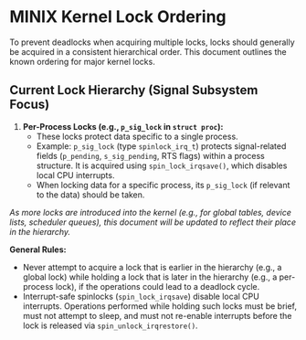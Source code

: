 # MINIX Kernel Lock Ordering

To prevent deadlocks when acquiring multiple locks, locks should generally be acquired in a consistent hierarchical order. This document outlines the known ordering for major kernel locks.

## Current Lock Hierarchy (Signal Subsystem Focus)

1.  **Per-Process Locks (e.g., `p_sig_lock` in `struct proc`):**
    *   These locks protect data specific to a single process.
    *   Example: `p_sig_lock` (type `spinlock_irq_t`) protects signal-related fields (`p_pending`, `s_sig_pending`, RTS flags) within a process structure. It is acquired using `spin_lock_irqsave()`, which disables local CPU interrupts.
    *   When locking data for a specific process, its `p_sig_lock` (if relevant to the data) should be taken.

*As more locks are introduced into the kernel (e.g., for global tables, device lists, scheduler queues), this document will be updated to reflect their place in the hierarchy.*

**General Rules:**
- Never attempt to acquire a lock that is earlier in the hierarchy (e.g., a global lock) while holding a lock that is later in the hierarchy (e.g., a per-process lock), if the operations could lead to a deadlock cycle.
- Interrupt-safe spinlocks (`spin_lock_irqsave`) disable local CPU interrupts. Operations performed while holding such locks must be brief, must not attempt to sleep, and must not re-enable interrupts before the lock is released via `spin_unlock_irqrestore()`.
